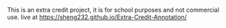 This is an extra credit project, it is for school purposes and not commercial use.
live at https://sheng232.github.io/Extra-Credit-Annotation/
